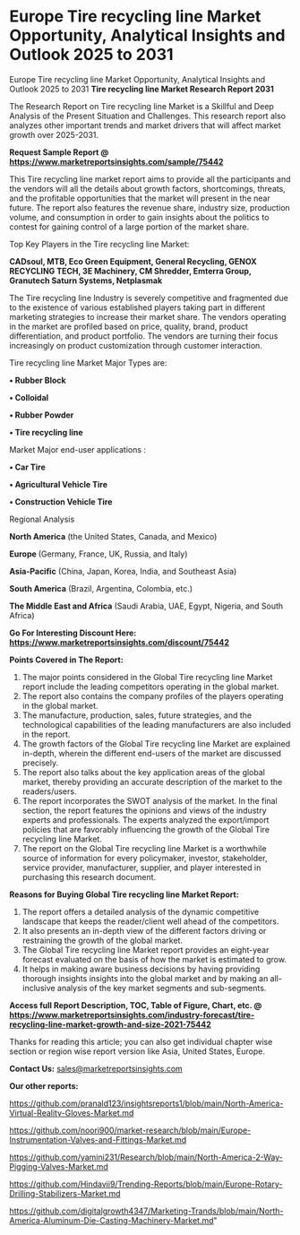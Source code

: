 # Europe Tire recycling line Market Opportunity, Analytical Insights and Outlook 2025 to 2031
 Europe Tire recycling line Market Opportunity, Analytical Insights and Outlook 2025 to 2031
<strong>Tire recycling line Market Research Report 2031</strong>

The Research Report on Tire recycling line Market is a Skillful and Deep Analysis of the Present Situation and Challenges. This research report also analyzes other important trends and market drivers that will affect market growth over 2025-2031.

<strong>Request Sample Report @ <a href=https://www.marketreportsinsights.com/sample/75442>https://www.marketreportsinsights.com/sample/75442</a></strong>

This Tire recycling line market report aims to provide all the participants and the vendors will all the details about growth factors, shortcomings, threats, and the profitable opportunities that the market will present in the near future. The report also features the revenue share, industry size, production volume, and consumption in order to gain insights about the politics to contest for gaining control of a large portion of the market share.

Top Key Players in the Tire recycling line Market:

<strong>CADsoul, MTB, Eco Green Equipment, General Recycling, GENOX RECYCLING TECH, 3E Machinery, CM Shredder, Emterra Group, Granutech Saturn Systems, Netplasmak</strong>

The Tire recycling line Industry is severely competitive and fragmented due to the existence of various established players taking part in different marketing strategies to increase their market share. The vendors operating in the market are profiled based on price, quality, brand, product differentiation, and product portfolio. The vendors are turning their focus increasingly on product customization through customer interaction.

Tire recycling line Market Major Types are:

<strong>• Rubber Block

• Colloidal

• Rubber Powder

• Tire recycling line</strong>

Market Major end-user applications :

<strong>• Car Tire

• Agricultural Vehicle Tire

• Construction Vehicle Tire</strong>

Regional Analysis

</u><strong><b>North America</b></strong> (the United States, Canada, and Mexico)

<strong><b>Europe </b></strong>(Germany, France, UK, Russia, and Italy)

<strong><b>Asia-Pacific</b></strong> (China, Japan, Korea, India, and Southeast Asia)

<strong><b>South America</b></strong> (Brazil, Argentina, Colombia, etc.)

<strong><b>The Middle East and Africa</b></strong> (Saudi Arabia, UAE, Egypt, Nigeria, and South Africa)

<strong>Go For Interesting Discount Here: <a href=https://www.marketreportsinsights.com/discount/75442>https://www.marketreportsinsights.com/discount/75442</a></strong>

<strong>Points Covered in The Report:</strong>
<ol>
  <li>The major points considered in the Global Tire recycling line Market report include the leading competitors operating in the global market.</li>
  <li>The report also contains the company profiles of the players operating in the global market.</li>
  <li>The manufacture, production, sales, future strategies, and the technological capabilities of the leading manufacturers are also included in the report.</li>
  <li>The growth factors of the Global Tire recycling line Market are explained in-depth, wherein the different end-users of the market are discussed precisely.</li>
  <li>The report also talks about the key application areas of the global market, thereby providing an accurate description of the market to the readers/users.</li>
  <li>The report incorporates the SWOT analysis of the market. In the final section, the report features the opinions and views of the industry experts and professionals. The experts analyzed the export/import policies that are favorably influencing the growth of the Global Tire recycling line Market.</li>
  <li>The report on the Global Tire recycling line Market is a worthwhile source of information for every policymaker, investor, stakeholder, service provider, manufacturer, supplier, and player interested in purchasing this research document.</li>
</ol>
<strong>Reasons for Buying Global Tire recycling line Market Report:</strong>

<ol>
  <li>The report offers a detailed analysis of the dynamic competitive landscape that keeps the reader/client well ahead of the competitors.</li>
  <li>It also presents an in-depth view of the different factors driving or restraining the growth of the global market.</li>
  <li>The Global Tire recycling line Market report provides an eight-year forecast evaluated on the basis of how the market is estimated to grow.</li>
  <li>It helps in making aware business decisions by having providing thorough insights insights into the global market and by making an all-inclusive analysis of the key market segments and sub-segments.</li>
</ol>
<strong>Access full Report Description, TOC, Table of Figure, Chart, etc. @ <a href=https://www.marketreportsinsights.com/industry-forecast/tire-recycling-line-market-growth-and-size-2021-75442>https://www.marketreportsinsights.com/industry-forecast/tire-recycling-line-market-growth-and-size-2021-75442</a></strong>


Thanks for reading this article; you can also get individual chapter wise section or region wise report version like Asia, United States, Europe.

<strong>Contact Us:</strong>
sales@marketreportsinsights.com

<strong>Our other reports:</strong>

<a href=https://github.com/pranald123/insightsreports1/blob/main/North-America-Virtual-Reality-Gloves-Market.md>https://github.com/pranald123/insightsreports1/blob/main/North-America-Virtual-Reality-Gloves-Market.md</a>

<a href=https://github.com/noori900/market-research/blob/main/Europe-Instrumentation-Valves-and-Fittings-Market.md>https://github.com/noori900/market-research/blob/main/Europe-Instrumentation-Valves-and-Fittings-Market.md</a>

<a href=https://github.com/yamini231/Research/blob/main/North-America-2-Way-Pigging-Valves-Market.md>https://github.com/yamini231/Research/blob/main/North-America-2-Way-Pigging-Valves-Market.md</a>

<a href=https://github.com/Hindavii9/Trending-Reports/blob/main/Europe-Rotary-Drilling-Stabilizers-Market.md>https://github.com/Hindavii9/Trending-Reports/blob/main/Europe-Rotary-Drilling-Stabilizers-Market.md</a>

<a href=https://github.com/digitalgrowth4347/Marketing-Trands/blob/main/North-America-Aluminum-Die-Casting-Machinery-Market.md>https://github.com/digitalgrowth4347/Marketing-Trands/blob/main/North-America-Aluminum-Die-Casting-Machinery-Market.md</a>"
